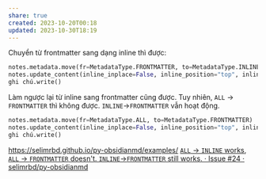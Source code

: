 ```yaml
---
share: true
created: 2023-10-20T00:18
updated: 2023-10-30T18:19
---
```

Chuyển từ frontmatter sang dạng inline thì được:
```python
notes.metadata.move(fr=MetadataType.FRONTMATTER, to=MetadataType.INLINE)
notes.update_content(inline_inplace=False, inline_position="top", inline_tml="standard") #type: ignore
ghi chú.write()
```
Làm ngược lại từ inline sang frontmatter cũng được. Tuy nhiên, `ALL` → `FRONTMATTER` thì không được. `INLINE`→`FRONTMATTER` vẫn hoạt động. 
```python
notes.metadata.move(fr=MetadataType.ALL, to=MetadataType.FRONTMATTER)
notes.update_content(inline_inplace=False, inline_position="top", inline_tml="standard") #type: ignore
ghi chú.write()
```
 https://selimrbd.github.io/py-obsidianmd/examples/
[`ALL` → `INLINE` works, `ALL` → `FRONTMATTER` doesn't. `INLINE`→`FRONTMATTER` still works. · Issue #24 · selimrbd/py-obsidianmd](https://github.com/selimrbd/py-obsidianmd/issues/24 "`ALL` → `INLINE` works, `ALL` → `FRONTMATTER` doesn't. `INLINE`→`FRONTMATTER` still works. · Issue #24 · selimrbd/py-obsidianmd")
